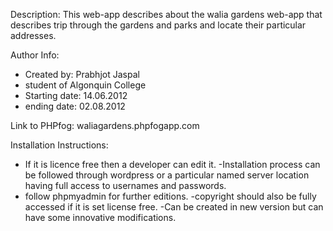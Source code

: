 Description:
This  web-app describes about the walia gardens web-app that describes trip through the gardens and parks and locate their particular addresses.


Author Info:
- Created by: Prabhjot Jaspal
- student  of Algonquin College
- Starting date: 14.06.2012
- ending date: 02.08.2012


Link to PHPfog:
waliagardens.phpfogapp.com


Installation Instructions:
- If it is licence free then a developer can edit it.
-Installation process can be followed through wordpress or a particular named server location having full access to usernames and passwords.
- follow phpmyadmin for further editions.
-copyright should also be fully accessed  if it is set license free.
-Can be created in new version but can have some innovative modifications.
